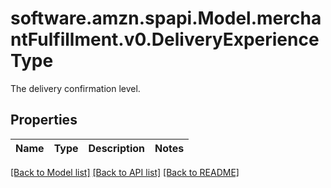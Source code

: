 # software.amzn.spapi.Model.merchantFulfillment.v0.DeliveryExperienceType
The delivery confirmation level.

## Properties

Name | Type | Description | Notes
------------ | ------------- | ------------- | -------------

[[Back to Model list]](../README.md#documentation-for-models) [[Back to API list]](../README.md#documentation-for-api-endpoints) [[Back to README]](../README.md)

